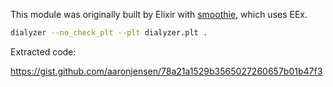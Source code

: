 This module was originally built by Elixir with [smoothie][], which uses EEx.

```bash
dialyzer --no_check_plt --plt dialyzer.plt . 
```

Extracted code:

https://gist.github.com/aaronjensen/78a21a1529b3565027260657b01b47f3

[smoothie]: https://github.com/jfrolich/smoothie
